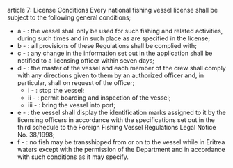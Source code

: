 article 7: License Conditions
Every national fishing vessel license shall be subject to the following general conditions;
<ul>
			<li>a - : the vessel shall only be used for such fishing and related activities, during such times and in such place as are specified in the license;<ul>
			</ul></li>			<li>b - : all provisions of these Regulations shall be complied with;<ul>
			</ul></li>			<li>c - : any change in the information set out in the application shall be notified to a licensing officer within seven days;<ul>
			</ul></li>			<li>d - : the master of the vessel and each member of the crew shall comply with any directions given to them by an authorized officer and, in particular, shall on request of the officer;<ul>
						<li>i - : stop the vessel;<ul>
						</ul></li>						<li>ii - : permit boarding and inspection of the vessel;<ul>
						</ul></li>						<li>iii - : bring the vessel into port;<ul>
						</ul></li>			</ul></li>			<li>e - : the vessel shall display the identification marks assigned to it by the licensing officers in accordance with the specifications set out in the third schedule to the Foreign Fishing Vessel Regulations Legal Notice No. 38&#x2F;1998;<ul>
			</ul></li>			<li>f - : no fish may be transshipped from or on to the vessel while in Eritrea waters except with the permission of the Department and in accordance with such conditions as it may specify.<ul>
			</ul></li></ul>